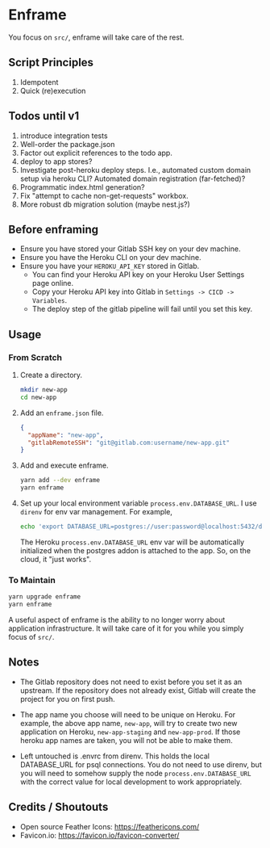 # Enframe

You focus on `src/`, enframe will take care of the rest.

## Script Principles

1. Idempotent
1. Quick (re)execution

## Todos until v1

1. introduce integration tests
1. Well-order the package.json
1. Factor out explicit references to the todo app.
1. deploy to app stores?
1. Investigate post-heroku deploy steps. I.e., automated custom domain setup via heroku CLI? Automated domain registration (far-fetched)?
1. Programmatic index.html generation?
1. Fix "attempt to cache non-get-requests" workbox.
1. More robust db migration solution (maybe nest.js?)

## Before enframing

- Ensure you have stored your Gitlab SSH key on your dev machine.
- Ensure you have the Heroku CLI on your dev machine.
- Ensure you have your `HEROKU_API_KEY` stored in Gitlab.
  - You can find your Heroku API key on your Heroku User Settings page online.
  - Copy your Heroku API key into Gitlab in `Settings -> CICD -> Variables`.
  - The deploy step of the gitlab pipeline will fail until you set this key.

## Usage

### From Scratch

1. Create a directory.

   ```bash
   mkdir new-app
   cd new-app
   ```

1. Add an `enframe.json` file.

   ```json
   {
     "appName": "new-app",
     "gitlabRemoteSSH": "git@gitlab.com:username/new-app.git"
   }
   ```

1. Add and execute enframe.

   ```bash
   yarn add --dev enframe
   yarn enframe
   ```

1. Set up your local environment variable `process.env.DATABASE_URL`. I use `direnv` for env var management. For example,

   ```bash
   echo 'export DATABASE_URL=postgres://user:password@localhost:5432/dbname' >> .envrc
   ```

   The Heroku `process.env.DATABASE_URL` env var will be automatically initialized when the postgres addon is attached to the app. So, on the cloud, it "just works".

### To Maintain

```bash
yarn upgrade enframe
yarn enframe
```

A useful aspect of enframe is the ability to no longer worry about application infrastructure. It will take care of it for you while you simply focus of `src/`.

## Notes

- The Gitlab repository does not need to exist before you set it as an upstream. If the repository does not already exist, Gitlab will create the project for you on first push.

- The app name you choose will need to be unique on Heroku. For example, the above app name, `new-app`, will try to create two new application on Heroku, `new-app-staging` and `new-app-prod`. If those heroku app names are taken, you will not be able to make them.

- Left untouched is .envrc from direnv. This holds the local DATABASE_URL for psql connections. You do not need to use direnv, but you will need to somehow supply the node `process.env.DATABASE_URL` with the correct value for local development to work appropriately.

## Credits / Shoutouts

- Open source Feather Icons: https://feathericons.com/
- Favicon.io: https://favicon.io/favicon-converter/
